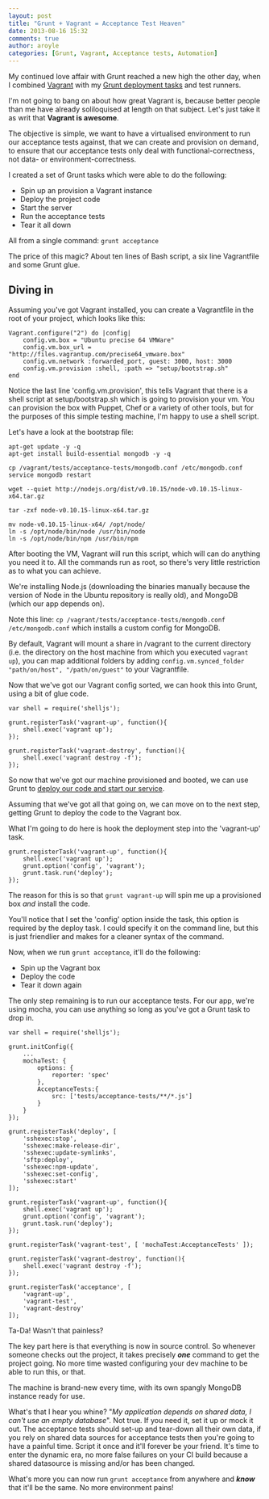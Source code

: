 ```yaml
---
layout: post
title: "Grunt + Vagrant = Acceptance Test Heaven"
date: 2013-08-16 15:32
comments: true
author: aroyle
categories: [Grunt, Vagrant, Acceptance tests, Automation]
---
```

My continued love affair with Grunt reached a new high the other day, when I combined [Vagrant][2] with my [Grunt deployment tasks][1] and test runners.

I'm not going to bang on about how great Vagrant is, because better people than me have already soliloquised at length on that subject. Let's just take it as writ that __Vagrant is awesome__. 

The objective is simple, we want to have a virtualised environment to run our acceptance tests against, that we can create and provision on demand, to ensure that our acceptance tests only deal with functional-correctness, not data- or environment-correctness.

I created a set of Grunt tasks which were able to do the following:

- Spin up an provision a Vagrant instance
- Deploy the project code	
- Start the server
- Run the acceptance tests
- Tear it all down

All from a single command: `grunt acceptance`

The price of this magic? About ten lines of Bash script, a six line Vagrantfile and some Grunt glue.

## Diving in ##

Assuming you've got Vagrant installed, you can create a Vagrantfile in the root of your project, which looks like this:

	Vagrant.configure("2") do |config|
    	config.vm.box = "Ubuntu precise 64 VMWare"
    	config.vm.box_url = "http://files.vagrantup.com/precise64_vmware.box"
    	config.vm.network :forwarded_port, guest: 3000, host: 3000
    	config.vm.provision :shell, :path => "setup/bootstrap.sh"
	end

Notice the last line 'config.vm.provision', this tells Vagrant that there is a shell script at setup/bootstrap.sh which is going to provision your vm. You can provision the box with Puppet, Chef or a variety of other tools, but for the purposes of this simple testing machine, I'm happy to use a shell script.

Let's have a look at the bootstrap file:

	apt-get update -y -q
	apt-get install build-essential mongodb -y -q

	cp /vagrant/tests/acceptance-tests/mongodb.conf /etc/mongodb.conf
	service mongodb restart

	wget --quiet http://nodejs.org/dist/v0.10.15/node-v0.10.15-linux-x64.tar.gz

	tar -zxf node-v0.10.15-linux-x64.tar.gz

	mv node-v0.10.15-linux-x64/ /opt/node/
	ln -s /opt/node/bin/node /usr/bin/node
	ln -s /opt/node/bin/npm /usr/bin/npm

After booting the VM, Vagrant will run this script, which will can do anything you need it to. All the commands run as root, so there's very little restriction as to what you can achieve.

We're installing Node.js (downloading the binaries manually because the version of Node in the Ubuntu repository is really old), and MongoDB (which our app depends on).

Note this line: `cp /vagrant/tests/acceptance-tests/mongodb.conf /etc/mongodb.conf` which installs a custom config for MongoDB. 

By default, Vagrant will mount a share in /vagrant to the current directory (i.e. the directory on the host machine from which you executed `vagrant up`), you can map additional folders by adding `config.vm.synced_folder "path/on/host", "/path/on/guest"` to your Vagrantfile.

Now that we've got our Vagrant config sorted, we can hook this into Grunt, using a bit of glue code.

	var shell = require('shelljs');

	grunt.registerTask('vagrant-up', function(){
    	shell.exec('vagrant up');
	});

	grunt.registerTask('vagrant-destroy', function(){
    	shell.exec('vagrant destroy -f');
	});

So now that we've got our machine provisioned and booted, we can use Grunt to [deploy our code and start our service][1].

Assuming that we've got all that going on, we can move on to the next step, getting Grunt to deploy the code to the Vagrant box.

What I'm going to do here is hook the deployment step into the 'vagrant-up' task.

	grunt.registerTask('vagrant-up', function(){
    	shell.exec('vagrant up');
    	grunt.option('config', 'vagrant');
    	grunt.task.run('deploy');
	});

The reason for this is so that `grunt vagrant-up` will spin me up a provisioned box *and* install the code.

You'll notice that I set the 'config' option inside the task, this option is required by the deploy task. I could specify it on the command line, but this is just friendlier and makes for a cleaner syntax of the command.

Now, when we run `grunt acceptance`, it'll do the following:

- Spin up the Vagrant box
- Deploy the code
- Tear it down again

The only step remaining is to run our acceptance tests. For our app, we're using mocha, you can use anything so long as you've got a Grunt task to drop in.

	var shell = require('shelljs');

	grunt.initConfig({
    	...
    	mochaTest: {
        	options: {
            	reporter: 'spec'
        	},
        	AcceptanceTests:{
            	src: ['tests/acceptance-tests/**/*.js']
        	}
    	}
	});

	grunt.registerTask('deploy', [
    	'sshexec:stop',
    	'sshexec:make-release-dir',
    	'sshexec:update-symlinks',
    	'sftp:deploy',
    	'sshexec:npm-update',
    	'sshexec:set-config',
    	'sshexec:start'
	]);

	grunt.registerTask('vagrant-up', function(){
   		shell.exec('vagrant up');
   		grunt.option('config', 'vagrant');
   		grunt.task.run('deploy');
	});

	grunt.registerTask('vagrant-test', [ 'mochaTest:AcceptanceTests' ]);

	grunt.registerTask('vagrant-destroy', function(){
    	shell.exec('vagrant destroy -f');
	});

	grunt.registerTask('acceptance', [
    	'vagrant-up',
    	'vagrant-test',
    	'vagrant-destroy'
	]);

Ta-Da! Wasn't that painless?

The key part here is that everything is now in source control. So whenever someone checks out the project, it takes precisely ___one___ command to get the project going. No more time wasted configuring your dev machine to be able to run this, or that. 

The machine is brand-new every time, with its own spangly MongoDB instance ready for use.

What's that I hear you whine? "_My application depends on shared data, I can't use an empty database_". Not true. If you need it, set it up or mock it out. The acceptance tests should set-up and tear-down all their own data, if you rely on shared data sources for acceptance tests then you're going to have a painful time. Script it once and it'll forever be your friend. It's time to enter the dynamic era, no more false failures on your CI build because a shared datasource is missing and/or has been changed.

What's more you can now run `grunt acceptance` from anywhere and ___know___ that it'll be the same. No more environment pains!

[1]: /blog/2013/08/08/grunt-your-deployments-too/
[2]: http://www.vagrantup.com
